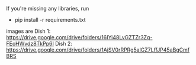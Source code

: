 If you're missing any libraries, run 
- pip install -r requirements.txt


images are 
Dish 1: https://drive.google.com/drive/folders/16IYi48LvGZTZr3Zq-FEoHWvdz8TkPp6I
Dish 2: https://drive.google.com/drive/folders/1AjSV0rRPRg5alGZ7LffJP45aBgCmfBRS
